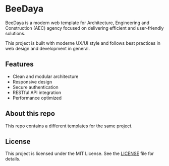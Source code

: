 # BeeDaya

BeeDaya is a modern web template for Architecture, Engineering and Construction (AEC) agency focused on delivering efficient and user-friendly solutions.

This project is built with moderne UX/UI style and follows best practices in web design and development in general.

## Features

- Clean and modular architecture
- Responsive design
- Secure authentication
- RESTful API integration
- Performance optimized

## About this repo

This repo contains a different templates for the same project.

## License
This project is licensed under the MIT License. See the [LICENSE](LICENSE) file for details.